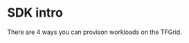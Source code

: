 # SDK intro

There are 4 ways you can provison workloads on the TFGrid.
<!--
TODO: Describe in detail how to create, operate and store jupyter notebooks.
TODO: describe how to store the notebooks on persistent storage
-->



